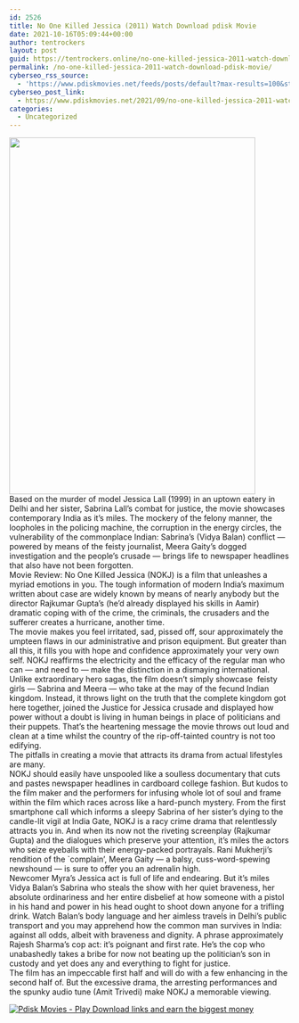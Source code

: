 ```yaml
---
id: 2526
title: No One Killed Jessica (2011) Watch Download pdisk Movie
date: 2021-10-16T05:09:44+00:00
author: tentrockers
layout: post
guid: https://tentrockers.online/no-one-killed-jessica-2011-watch-download-pdisk-movie/
permalink: /no-one-killed-jessica-2011-watch-download-pdisk-movie/
cyberseo_rss_source:
  - 'https://www.pdiskmovies.net/feeds/posts/default?max-results=100&start-index=301'
cyberseo_post_link:
  - https://www.pdiskmovies.net/2021/09/no-one-killed-jessica-2011-watch.html
categories:
  - Uncategorized
---
```

<div class="separator">
  <a href="https://1.bp.blogspot.com/-JGc_ye6sRHw/YUiXzF6cgjI/AAAAAAAAAQc/UpVglDwWQ4ADPeLamUXc1PQbC9WQDh6UwCLcBGAsYHQ/s2048/fv.jpg" imageanchor="1"><img loading="lazy" border="0" data-original-height="2048" data-original-width="1417" height="640" src="https://1.bp.blogspot.com/-JGc_ye6sRHw/YUiXzF6cgjI/AAAAAAAAAQc/UpVglDwWQ4ADPeLamUXc1PQbC9WQDh6UwCLcBGAsYHQ/w442-h640/fv.jpg" width="442" /></a>
</div>



<div>
  <div>
    <span>Based on the murder of model Jessica Lall (1999) in an uptown eatery in Delhi and her sister, Sabrina Lall&#8217;s combat for justice, the movie showcases contemporary India as it&#8217;s miles. The mockery of the felony manner, the loopholes in the policing machine, the corruption in the energy circles, the vulnerability of the commonplace Indian: Sabrina&#8217;s (Vidya Balan) conflict &#8212; powered by means of the feisty journalist, Meera Gaity&#8217;s dogged investigation and the people&#8217;s crusade &#8212; brings life to newspaper headlines that also have not been forgotten.</span>
  </div>
  
  <div>
    <span>Movie Review: No One Killed Jessica (NOKJ) is a film that unleashes a myriad emotions in you. The tough information of modern India&#8217;s maximum written about case are widely known by means of nearly anybody but the director Rajkumar Gupta&#8217;s (he&#8217;d already displayed his skills in Aamir) dramatic coping with of the crime, the criminals, the crusaders and the sufferer creates a hurricane, another time.</span>
  </div>
  
  <div>
    <span>The movie makes you feel irritated, sad, pissed off, sour approximately the umpteen flaws in our administrative and prison equipment. But greater than all this, it fills you with hope and confidence approximately your very own self. NOKJ reaffirms the electricity and the efficacy of the regular man who can &#8212; and need to &#8212; make the distinction in a dismaying international. Unlike extraordinary hero sagas, the film doesn&#8217;t simply showcase&nbsp; feisty girls &#8212; Sabrina and Meera &#8212; who take at the may of the fecund Indian kingdom. Instead, it throws light on the truth that the complete kingdom got here together, joined the Justice for Jessica crusade and displayed how power without a doubt is living in human beings in place of politicians and their puppets. That&#8217;s the heartening message the movie throws out loud and clean at a time whilst the country of the rip-off-tainted country is not too edifying.</span>
  </div>
  
  <div>
    <span>The pitfalls in creating a movie that attracts its drama from actual lifestyles are many.&nbsp;</span>
  </div>
  
  <div>
    <span>NOKJ should easily have unspooled like a soulless documentary that cuts and pastes newspaper headlines in cardboard college fashion. But kudos to the film maker and the performers for infusing whole lot of soul and frame within the film which races across like a hard-punch mystery. From the first smartphone call which informs a sleepy Sabrina of her sister&#8217;s dying to the candle-lit vigil at India Gate, NOKJ is a racy crime drama that relentlessly attracts you in. And when its now not the riveting screenplay (Rajkumar Gupta) and the dialogues which preserve your attention, it&#8217;s miles the actors who seize eyeballs with their energy-packed portrayals. Rani Mukherji&#8217;s rendition of the `complain&#8217;, Meera Gaity &#8212; a balsy, cuss-word-spewing newshound &#8212; is sure to offer you an adrenalin high.&nbsp;</span>
  </div>
  
  <div>
    <span>Newcomer Myra&#8217;s Jessica act is full of life and endearing. But it&#8217;s miles Vidya Balan&#8217;s Sabrina who steals the show with her quiet braveness, her absolute ordinariness and her entire disbelief at how someone with a pistol in his hand and power in his head ought to shoot down anyone for a trifling drink. Watch Balan&#8217;s body language and her aimless travels in Delhi&#8217;s public transport and you may apprehend how the common man survives in India: against all odds, albeit with braveness and dignity. A phrase approximately Rajesh Sharma&#8217;s cop act: it&#8217;s poignant and first rate. He&#8217;s the cop who unabashedly takes a bribe for now not beating up the politician&#8217;s son in custody and yet does any and everything to fight for justice.</span>
  </div>
  
  <div>
    <span>The film has an impeccable first half and will do with a few enhancing in the second half of. But the excessive drama, the arresting performances and the spunky audio tune (Amit Trivedi) make NOKJ a memorable viewing.</span>
  </div>
</div>

[![](https://1.bp.blogspot.com/-a93bp85aB6g/YUXjACCiX3I/AAAAAAAAbQE/GHmPI7h0af0tqn6tYzd0cdrDv9Hu9LUSACLcBGAsYHQ/s16000/Play_it_New-removebg-preview.png "Pdisk Movies - Play Download links and earn the biggest money")](https://pdisklink.com/1/bnYybDY1MDAwNjdy?dn=1)
